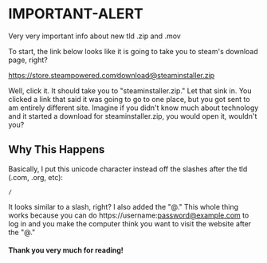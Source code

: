 # IMPORTANT-ALERT
Very very important info about new tld .zip and .mov

To start, the link below looks like it is going to take you to steam's download page, right?

https://store.steampowered.com∕download∕@steaminstaller.zip
         
Well, click it. It should take you to "steaminstaller.zip."
Let that sink in. You clicked a link that said it was going to go to one place, but you got sent to am entirely different site. Imagine if you didn't know much about technology and it started a download for steaminstaller.zip, you would open it, wouldn't you?

## Why This Happens
Basically, I put this unicode character instead off the slashes after the tld (.com, .org, etc):
```
∕
```
It looks similar to a slash, right? I also added the "@." This whole thing works because you can do https://username:password@example.com to log in and you make the computer think you want to visit the website after the "@."

#### Thank you very much for reading!
